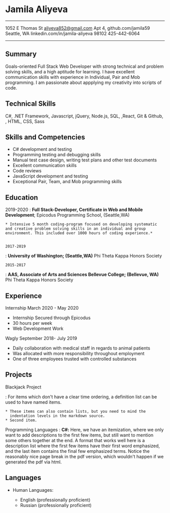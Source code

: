 Jamila Aliyeva
============

-------------------     ----------------------------------------
1052 E Thomas St                 aliyeva852@gmail.com
Apt 4,                           github.com/jamila59
Seattle, WA                      linkedin.com/in/jamila-aliyeva
98102                            425-442-6064
-------------------     ----------------------------------------

Summary
--------

Goals-oriented Full Stack Web Developer with strong technical and problem solving skills, and a high aptitude for learning. I have excellent communication skills with experience in Individual, Pair and Mob programming. I am passionate about appplying my creativity into scripts of code.

Technical Skills
-----------------

C#, .NET Framework, Javascript, jQuery, Node.js, SQL, ,React, Git & Github, , HTML, CSS, Sass


Skills and Competencies
------------------------
* C# development and testing
* Programming testing and debugging skills
* Manual test case design, writing test plans and other test documents
* Excellent communication skills
* Code reviews
* JavaScript development and testing
* Exceptional Pair, Team, and Mob programming skills 

Education
---------

2019-2020
:   **Full Stack-Developer, Certificate in Web and Mobile Development**; Epicodus Programming School, (Seattle,WA)

    * Intensive 5 month coding-program focused on developing systematic and creative problem solving skills in an individual and group environment. This included over 1000 hours of coding experience.*


    2017-2019
:   **University of Washington; (Seattle,WA)** 
    Phi Theta Kappa Honors Society



    2015-2017
:   **AAS, Associate of Arts and Sciences Bellevue College; (Bellevue, WA)**
    Phi Theta Kappa Honors Society


Experience
----------

Internship March 2020 - May 2020

* Internship Secured through Epicodus
* 30 hours per week
* Web Development Work

Wagly September 2018- July 2019

* Daily collaboration with medical staff in regards to animal patients
* Was allocated with more responsibility throughout employment
* One of three employees trusted with controlled substances

Projects
--------------------

Blackjack Project 

:   For items which don't have a clear time ordering, a definition
    list can be used to have named items.

    * These items can also contain lists, but you need to mind the
      indentation levels in the markdown source.
    * Second item.


Programming Languages
:   **C#:** Here, we have an itemization, where we only want
    to add descriptions to the first few items, but still want to
    mention some others together at the end. A format that works well
    here is a description list where the first few items have their
    first word emphasized, and the last item contains the final few
    emphasized terms. Notice the reasonably nice page break in the pdf
    version, which wouldn't happen if we generated the pdf via html.


[ref]: https://github.com/githubuser/jamila59

Languages 
----------------------------------------

* Human Languages:

     * English (professionally proficient)
     * Russian (professionally proficient)


